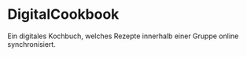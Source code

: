 # DigitalCookbook

Ein digitales Kochbuch, welches Rezepte innerhalb einer Gruppe online synchronisiert. 
